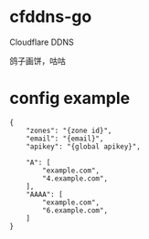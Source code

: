 # cfddns-go
Cloudflare DDNS 

鸽子画饼，咕咕

# config example
```
{
    "zones": "{zone id}",
    "email": "{email}",
    "apikey": "{global apikey}",

    "A": [
        "example.com",
        "4.example.com",
    ],
    "AAAA": [
        "example.com",
        "6.example.com",
    ]
}
```
